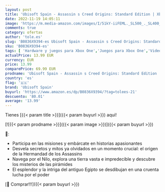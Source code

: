 ```yaml
---
layout: post
title: 'Ubisoft Spain - Assassin s Creed Origins: Standard Edition | Xbox One - Código de descarga'
date: 2022-11-19 14:05:11
image: 'https://m.media-amazon.com/images/I/51kY-iiFEML._SL500_._SL400_.jpg'
comments: true
category: ofertas
author: 'tole.es'
slug: 'B0836X9394-es Ubisoft Spain - Assassin s Creed Origins: Standard Edition...'
sku: 'B0836X9394-es'
tags: [ 'Hardware y juegos para Xbox One','Juegos para Xbox One','Videojuegos','ubisoft spain','xbox','🇪🇸', ]
actualPrice: 13.99 EUR
currency: EUR
price: 13.99
comparePrice: 69.99 EUR
prodname: 'Ubisoft Spain - Assassin s Creed Origins: Standard Edition | Xbox One - Código de descarga'
country: 'es'
flag: '🇪🇸'
brand: 'Ubisoft Spain'
buyurl: 'https://www.amazon.es/dp/B0836X9394/?tag=tolees-21'
descuento: '80.01'
average: '13.99'
---
```


Tienes [{{< param title >}}]({{< param buyurl >}}) aqui!

[![{{< param prodname >}}]({{< param image >}})]({{< param buyurl >}})

🔎:

- Participa en las misiones y embárcate en historias apasionantes
- Desvela secretos y mitos ya olvidados en un momento crucial: el origen de la Hermandad de los Assassins
- Navega por el Nilo, explora una tierra vasta e impredecible y descubre los misterios de las pirámides
- El esplendor y la intriga del antiguo Egipto se desdibujan en una cruenta lucha por el poder

[🛒 Comprar!!!]({{< param buyurl >}})

